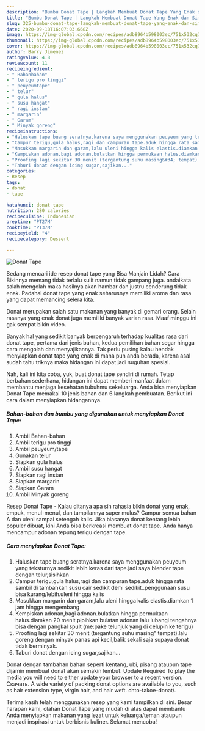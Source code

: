 ```yaml
---
description: "Bumbu Donat Tape | Langkah Membuat Donat Tape Yang Enak dan Simpel"
title: "Bumbu Donat Tape | Langkah Membuat Donat Tape Yang Enak dan Simpel"
slug: 325-bumbu-donat-tape-langkah-membuat-donat-tape-yang-enak-dan-simpel
date: 2020-09-18T16:07:03.668Z
image: https://img-global.cpcdn.com/recipes/adb8964b598003ec/751x532cq70/donat-tape-foto-resep-utama.jpg
thumbnail: https://img-global.cpcdn.com/recipes/adb8964b598003ec/751x532cq70/donat-tape-foto-resep-utama.jpg
cover: https://img-global.cpcdn.com/recipes/adb8964b598003ec/751x532cq70/donat-tape-foto-resep-utama.jpg
author: Barry Jimenez
ratingvalue: 4.8
reviewcount: 11
recipeingredient:
- " Bahanbahan"
- " terigu pro tinggi"
- " peuyeumtape"
- " telur"
- " gula halus"
- " susu hangat"
- " ragi instan"
- " margarin"
- " Garam"
- " Minyak goreng"
recipeinstructions:
- "Haluskan tape buang seratnya.karena saya menggunakan peuyeum yang teksturnya sedikit lebih keras dari tape.jadi saya blender tape dengan telur,sisihkan"
- "Campur terigu,gula halus,ragi dan campuran tape.aduk hingga rata sambil di tambahkan susu cair sedikit demi sedikit..penggunaan susu bisa kurang/lebih.uleni hingga kalis"
- "Masukkan margarin dan garam,lalu uleni hingga kalis elastis.diamkan 1 jam hingga mengembang"
- "Kempiskan adonan,bagi adonan.bulatkan hingga permukaan halus.diamkan 20 menit.pipihkan bulatan adonan lalu lubangi tengahnya bisa dengan pangkal spuit (me:pake telunjuk yang di celupin ke terigu)"
- "Proofing lagi sekitar 30 menit (tergantung suhu masing&#34; tempat).lalu goreng dengan minyak panas api kecil,balik sekali saja supaya donat tidak berminyak."
- "Taburi donat dengan icing sugar,sajikan..."
categories:
- Resep
tags:
- donat
- tape

katakunci: donat tape 
nutrition: 280 calories
recipecuisine: Indonesian
preptime: "PT27M"
cooktime: "PT37M"
recipeyield: "4"
recipecategory: Dessert

---
```



![Donat Tape](https://img-global.cpcdn.com/recipes/adb8964b598003ec/751x532cq70/donat-tape-foto-resep-utama.jpg)

Sedang mencari ide resep donat tape yang Bisa Manjain Lidah? Cara Bikinnya memang tidak terlalu sulit namun tidak gampang juga. andaikata salah mengolah maka hasilnya akan hambar dan justru cenderung tidak enak. Padahal donat tape yang enak seharusnya memiliki aroma dan rasa yang dapat memancing selera kita.

Donat merupakan salah satu makanan yang banyak di gemari orang. Selain rasanya yang enak donat juga memiliki banyak varian rasa. Maaf minggu ini gak sempat bikin video.

Banyak hal yang sedikit banyak berpengaruh terhadap kualitas rasa dari donat tape, pertama dari jenis bahan, kedua pemilihan bahan segar hingga cara mengolah dan menyajikannya. Tak perlu pusing kalau hendak menyiapkan donat tape yang enak di mana pun anda berada, karena asal sudah tahu triknya maka hidangan ini dapat jadi suguhan spesial.


Nah, kali ini kita coba, yuk, buat donat tape sendiri di rumah. Tetap berbahan sederhana, hidangan ini dapat memberi manfaat dalam membantu menjaga kesehatan tubuhmu sekeluarga. Anda bisa menyiapkan Donat Tape memakai 10 jenis bahan dan 6 langkah pembuatan. Berikut ini cara dalam menyiapkan hidangannya.

<!--inarticleads1-->

##### Bahan-bahan dan bumbu yang digunakan untuk menyiapkan Donat Tape:

1. Ambil  Bahan-bahan
1. Ambil  terigu pro tinggi
1. Ambil  peuyeum/tape
1. Gunakan  telur
1. Siapkan  gula halus
1. Ambil  susu hangat
1. Siapkan  ragi instan
1. Siapkan  margarin
1. Siapkan  Garam
1. Ambil  Minyak goreng


Resep Donat Tape - Kalau ditanya apa sih rahasia bikin donat yang enak, empuk, menul-menul, dan tampilannya super mulus? Campur semua bahan A dan uleni sampai setengah kalis. Jika biasanya donat kentang lebih populer dibuat, kini Anda bisa berkreasi membuat donat tape. Anda hanya mencampur adonan tepung terigu dengan tape. 

<!--inarticleads2-->

##### Cara menyiapkan Donat Tape:

1. Haluskan tape buang seratnya.karena saya menggunakan peuyeum yang teksturnya sedikit lebih keras dari tape.jadi saya blender tape dengan telur,sisihkan
1. Campur terigu,gula halus,ragi dan campuran tape.aduk hingga rata sambil di tambahkan susu cair sedikit demi sedikit..penggunaan susu bisa kurang/lebih.uleni hingga kalis
1. Masukkan margarin dan garam,lalu uleni hingga kalis elastis.diamkan 1 jam hingga mengembang
1. Kempiskan adonan,bagi adonan.bulatkan hingga permukaan halus.diamkan 20 menit.pipihkan bulatan adonan lalu lubangi tengahnya bisa dengan pangkal spuit (me:pake telunjuk yang di celupin ke terigu)
1. Proofing lagi sekitar 30 menit (tergantung suhu masing&#34; tempat).lalu goreng dengan minyak panas api kecil,balik sekali saja supaya donat tidak berminyak.
1. Taburi donat dengan icing sugar,sajikan...


Donat dengan tambahan bahan seperti kentang, ubi, pisang ataupun tape dijamin membuat donat akan semakin lembut. Update Required To play the media you will need to either update your browser to a recent version. Скачать. A wide variety of packing donat options are available to you, such as hair extension type, virgin hair, and hair weft. chto-takoe-donat/. 

Terima kasih telah menggunakan resep yang kami tampilkan di sini. Besar harapan kami, olahan Donat Tape yang mudah di atas dapat membantu Anda menyiapkan makanan yang lezat untuk keluarga/teman ataupun menjadi inspirasi untuk berbisnis kuliner. Selamat mencoba!

